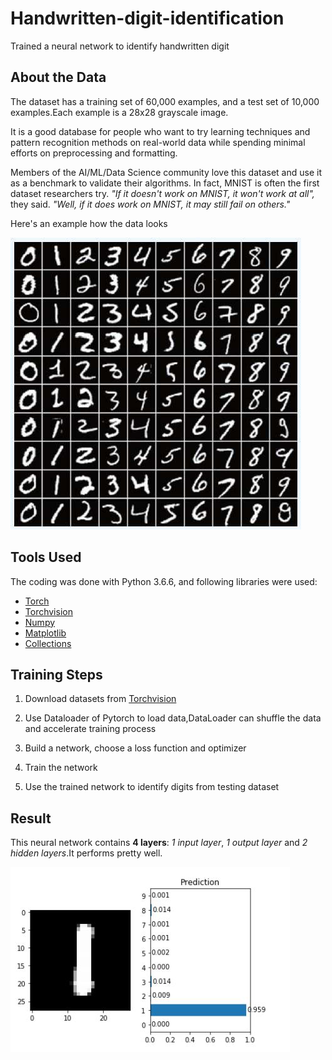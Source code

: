 # Handwritten-digit-identification
Trained a neural network to identify handwritten digit

## About the Data
The dataset has a training set of 60,000 examples, and a test set of 10,000 examples.Each example is a 28x28 grayscale image. 

It is a good database for people who want to try learning techniques and pattern recognition methods on real-world data while spending minimal efforts on preprocessing and formatting. 

Members of the AI/ML/Data Science community love this dataset and use it as a benchmark to validate their algorithms. In fact, MNIST is often the first dataset researchers try. _"If it doesn't work on MNIST, it won't work at all",_ they said. _"Well, if it does work on MNIST, it may still fail on others."_

Here's an example how the data looks 

![This is how it looks like](MNIST.jpg)

## Tools Used
The coding was done with Python 3.6.6, and following libraries were used:
* [Torch](https://pypi.org/project/torch/)
* [Torchvision](https://pypi.org/project/torchvision/0.1.8/)
* [Numpy](https://pypi.org/project/numpy/)
* [Matplotlib](https://pypi.org/project/matplotlib/)
* [Collections](https://docs.python.org/3/library/collections.html)

## Training Steps
1. Download datasets from [Torchvision](https://pypi.org/project/torchvision/0.1.8/)

2. Use Dataloader of Pytorch to load data,DataLoader can shuffle the data and accelerate training process

3. Build a network, choose a loss function and optimizer

4. Train the network

5. Use the trained network to identify digits from testing dataset

## Result
This neural network contains <strong>4 layers</strong>: _1 input layer_, _1 output layer_ and _2 hidden layers_.It performs pretty well.

![pic](result.JPG)
